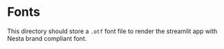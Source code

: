 # Fonts

This directory should store a `.otf` font file to render the streamlit app with Nesta brand compliant font.
